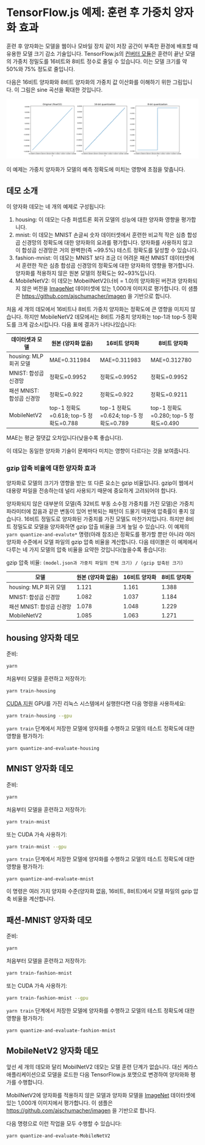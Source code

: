 # TensorFlow.js 예제: 훈련 후 가중치 양자화 효과

훈련 후 양자화는 모델을 웹이나 모바일 장치 같이 저장 공간이 부족한 환경에 배포할 때 유용한 모델 크기 감소 기술입니다.
TensorFlow.js의 [컨버터 모듈](https://github.com/tensorflow/tfjs-converter)은
훈련이 끝난 모델의 가중치 정밀도를 16비트와 8비트 정수로 줄일 수 있습니다.
이는 모델 크기를 약 50%와 75% 정도로 줄입니다.

다음은 16비트 양자화와 8비트 양자화의 가중치 값 이산화를 이해하기 위한 그림입니다.
이 그림은 sine 곡선을 확대한 것입니다.

![가중치 양자화: 16비트와 8비트](./quantization.png)

이 예제는 가중치 양자화가 모델의 예측 정확도에 미치는 영향에 초점을 맞춥니다.

## 데모 소개

이 양자화 데모는 네 개의 예제로 구성됩니다:
1. housing: 이 데모는 다층 퍼셉트론 회귀 모델의 성능에 대한 양자화 영향을 평가합니다.
2. mnist: 이 데모는 MNIST 손글씨 숫자 데이터셋에서 훈련한 비교적 작은 심층 합성곱 신경망의 정확도에 대한
   양자화의 요과를 평가합니다. 양자화를 사용하지 않고 이 합성곱 신경망은
   거의 완벽한(즉 ~99.5%) 테스트 정확도를 달성할 수 있습니다.
3. fashion-mnist: 이 데모는 MNIST 보다 조금 더 어려운 패션 MNIST 데이터셋에서 훈련한 작은 심층 합성곱 신경망의
   정확도에 대한 양자화의 영향을 평가합니다. 양자화를 적용하지 않은 원본 모델의 정확도는 92~93%입니다.
4. MobileNetV2: 이 데모는 MobeilNetV2(너비 = 1.0)의 양자화된 버전과 양자화되지 않은 버전을
   [ImageNet](http://www.image-net.org/) 데이터셋에 있는 1,000개 이미지로 평가합니다.
   이 샘플은 https://github.com/ajschumacher/imagen 을 기반으로 합니다.

처음 세 개의 데모에서 16비트나 8비트 가중치 양자화는 정확도에 큰 영향을 미치지 않습니다.
하지만 MobileNetV2 데모에서는 8비트 가중치 양자화는 top-1과 top-5 정확도를 크게 감소시킵니다.
다음 표에 결과가 나타나있습니다:

| 데이터셋과 모델      | 원본 (양자화 없음) | 16비트 양자화 | 8비트 양자화 |
| ---------------------- | -------------------------- | ------------------- | ------------------ |
| housing: MLP 회귀 모델  |  MAE=0.311984     | MAE=0.311983        | MAE=0.312780       |
| MNIST: 합성곱 신경망         | 정확도=0.9952            | 정확도=0.9952     | 정확도=0.9952    |
| 패션 MNIST: 합성곱 신경망 | 정확도=0.922             | 정확도=0.922      | 정확도=0.9211    |
| MobileNetV2            | top-1 정확도=0.618; top-5 정확도=0.788 | top-1 정확도=0.624; top-5 정확도=0.789 | top-1 정확도=0.280; top-5 정확도=0.490 |

MAE는 평균 절댓값 오차입니다(낮을수록 좋습니다).

이 데모는 동일한 양자화 기술이 문제마다 미치는 영향이 다르다는 것을 보여줍니다.

### gzip 압축 비율에 대한 양자화 효과

양자화로 모델의 크기가 영향을 받는 또 다른 요소는 gzip 비율입니다.
gzip이 웹에서 대용량 파일을 전송하는데 널리 사용되기 때문에 중요하게 고려되어야 합니다.

양자화되지 않은 대부분의 모델(즉 32비트 부동 소수점 가중치를 가진 모델)은 가중치 파라미터에
잡음과 같은 변동이 있어 반복되는 패턴이 드물기 때문에 압축률이 좋지 않습니다.
16비트 정밀도로 양자화된 가중치를 가진 모델도 마찬가지입니다.
하지만 8비트 정밀도로 모델을 양자화하면 gzip 압출 비율을 크게 높일 수 있습니다.
이 예제의 `yarn quantize-and-evalute*` 명령(아래 참조)은 정확도를 평가할 뿐만 아니라
여러 양자화 수준에서 모델 파일의 gzip 압축 비율을 계산합니다.
다음 테이블은 이 예제에서 다루는 네 가지 모델의 압축 비율을 요약한 것입니다(높을수록 좋습니다):

gzip 압축 비율:
`(model.json과 가중치 파일의 전체 크기) / (gzip 압축된 크기)`

| 모델      | 원본 (양자화 없음) | 16비트 양자화 | 8비트 양자화 |
| ---------- | -------------------------- | ------------------- | ------------------ |
| housing: MLP 회귀 모델  | 1.121 | 1.161               | 1.388              |
| MNIST: 합성곱 신경망         | 1.082          | 1.037               | 1.184              |
| 패션 MNIST: 합성곱 신경망 | 1.078          | 1.048               | 1.229              |
| MobileNetV2            | 1.085          | 1.063               | 1.271              |

## housing 양자화 데모

준비:

```sh
yarn
```

처음부터 모델을 훈련하고 저장하기:
```sh
yarn train-housing
```

[CUDA 지원](https://www.tensorflow.org/install/install_linux) GPU를 가진 리눅스 시스템에서 실행한다면
다음 명령을 사용하세요:

```sh
yarn train-housing --gpu
```

`yarn train` 단계에서 저장한 모델에 양자화를 수행하고 모델의 테스트 정확도에 대한 영향을 평가하기:

```
yarn quantize-and-evaluate-housing
```

## MNIST 양자화 데모

준비:

```sh
yarn
```

처음부터 모델을 훈련하고 저장하기:
```sh
yarn train-mnist
```

또는 CUDA 가속 사용하기:

```sh
yarn train-mnist --gpu
```

`yarn train` 단계에서 저장한 모델에 양자화를 수행하고 모델의 테스트 정확도에 대한 영향을 평가하기:

```
yarn quantize-and-evaluate-mnist
```

이 명령은 여러 가지 양자화 수준(양자화 없음, 16비트, 8비트)에서 모델 파일의 gzip 압축 비율을 계산합니다.

## 패션-MNIST 양자화 데모

준비:

```sh
yarn
```

처음부터 모델을 훈련하고 저장하기:
```sh
yarn train-fashion-mnist
```

또는 CUDA 가속 사용하기:

```sh
yarn train-fashion-mnist --gpu
```

`yarn train` 단계에서 저장한 모델에 양자화를 수행하고 모델의 테스트 정확도에 대한 영향을 평가하기:

```
yarn quantize-and-evaluate-fashion-mnist
```

## MobileNetV2 양자화 데모

앞선 세 개의 데모와 달리 MobilNetV2 데모는 모델 훈련 단계가 없습니다.
대신 케라스 애플리케이션으로 모델을 로드한 다음 TensorFlow.js 포맷으로 변경하여 양자와화 평가를 수행합니다.

MobilNetV2에 양자화를 적용하지 않은 모델과 양자화 모델을 [ImageNet](http://www.image-net.org/)
데이터셋에 있는 1,000개 이미지에서 평가합니다.
이 샘플은 https://github.com/ajschumacher/imagen 을 기반으로 합니다.

다음 명령으로 이런 작업을 모두 수행할 수 있습니다:

```sh
yarn quantize-and-evaluate-MobileNetV2
```
